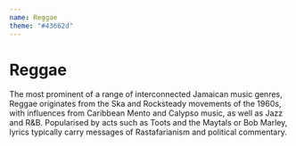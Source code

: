 ```yaml
---
name: Reggae
theme: "#43662d"
---
```


# Reggae

The most prominent of a range of interconnected Jamaican music genres, Reggae originates from the Ska and Rocksteady movements of the 1960s, with influences from Caribbean Mento and Calypso music, as well as Jazz and R&B. Popularised by acts such as Toots and the Maytals or Bob Marley, lyrics typically carry messages of Rastafarianism and political commentary.
